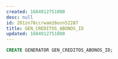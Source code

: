 ```yaml
---
created: 1684912751000
desc: null
id: 201zn78ccrwam16osn52287
title: GEN_CREDITOS_ABONOS_ID
updated: 1684912751000
---
```


```sql
CREATE GENERATOR GEN_CREDITOS_ABONOS_ID;
```